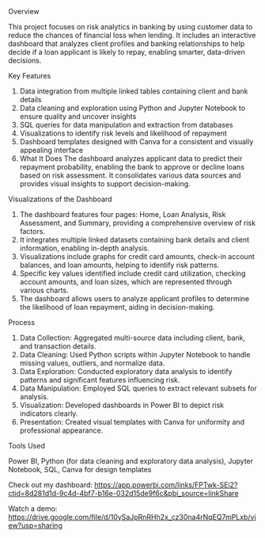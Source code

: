 Overview

This project focuses on risk analytics in banking by using customer data to reduce the chances of financial loss when lending. It includes an interactive dashboard that analyzes client profiles and banking relationships to help decide if a loan applicant is likely to repay, enabling smarter, data-driven decisions.

Key Features

1. Data integration from multiple linked tables containing client and bank details
2. Data cleaning and exploration using Python and Jupyter Notebook to ensure quality and uncover insights
3. SQL queries for data manipulation and extraction from databases
4. Visualizations to identify risk levels and likelihood of repayment
5. Dashboard templates designed with Canva for a consistent and visually appealing interface
6. What It Does The dashboard analyzes applicant data to predict their repayment probability, enabling the bank to approve or decline loans based on risk assessment. It consolidates various data sources and provides visual insights to support decision-making.

Visualizations of the Dashboard

1. The dashboard features four pages: Home, Loan Analysis, Risk Assessment, and Summary, providing a comprehensive overview of risk factors.
2. It integrates multiple linked datasets containing bank details and client information, enabling in-depth analysis.
3. Visualizations include graphs for credit card amounts, check-in account balances, and loan amounts, helping to identify risk patterns.
4. Specific key values identified include credit card utilization, checking account amounts, and loan sizes, which are represented through various charts.
5. The dashboard allows users to analyze applicant profiles to determine the likelihood of loan repayment, aiding in decision-making.

Process

1. Data Collection: Aggregated multi-source data including client, bank, and transaction details.
2. Data Cleaning: Used Python scripts within Jupyter Notebook to handle missing values, outliers, and normalize data.
3. Data Exploration: Conducted exploratory data analysis to identify patterns and significant features influencing risk.
4. Data Manipulation: Employed SQL queries to extract relevant subsets for analysis.
5. Visualization: Developed dashboards in Power BI to depict risk indicators clearly.
6. Presentation: Created visual templates with Canva for uniformity and professional appearance.


Tools Used 

Power BI, Python (for data cleaning and exploratory data analysis), Jupyter Notebook, SQL, Canva for design templates

Check out my dashboard: https://app.powerbi.com/links/FPTwk-SEi2?ctid=8d281d1d-9c4d-4bf7-b16e-032d15de9f6c&pbi_source=linkShare

Watch a demo: https://drive.google.com/file/d/10ySaJpRnRHh2x_cz30na4rNqEQ7mPLxb/view?usp=sharing
